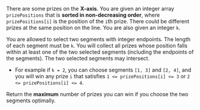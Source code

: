 There are some prizes on the **X-axis**. You are given an integer array `prizePositions` that is **sorted in non-decreasing order**, where `prizePositions[i]` is the position of the `i`th prize. There could be different prizes at the same position on the line. You are also given an integer `k`.

You are allowed to select two segments with integer endpoints. The length of each segment must be `k`. You will collect all prizes whose position falls within at least one of the two selected segments (including the endpoints of the segments). The two selected segments may intersect.

- For example if `k = 2`, you can choose segments `[1, 3]` and `[2, 4]`, and you will win any prize `i` that satisfies `1 <= prizePositions[i] <= 3` or `2 <= prizePositions[i] <= 4`.

Return the **maximum** number of prizes you can win if you choose the two segments optimally.